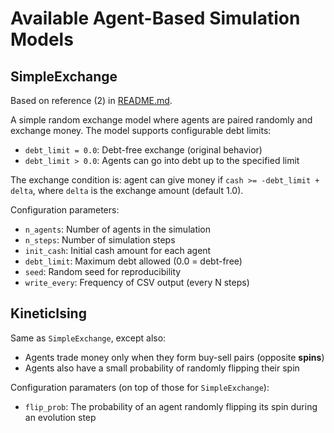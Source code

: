 # Available Agent-Based Simulation Models

## SimpleExchange

Based on reference (2) in [README.md](README.md).

A simple random exchange model where agents are paired randomly and exchange money. The model supports configurable debt limits:

- `debt_limit = 0.0`: Debt-free exchange (original behavior)
- `debt_limit > 0.0`: Agents can go into debt up to the specified limit

The exchange condition is: agent can give money if `cash >= -debt_limit + delta`, where `delta` is the exchange amount (default 1.0).

Configuration parameters:
- `n_agents`: Number of agents in the simulation
- `n_steps`: Number of simulation steps
- `init_cash`: Initial cash amount for each agent
- `debt_limit`: Maximum debt allowed (0.0 = debt-free)
- `seed`: Random seed for reproducibility
- `write_every`: Frequency of CSV output (every N steps)

## KineticIsing

Same as `SimpleExchange`, except also:
- Agents trade money only when they form buy-sell pairs (opposite **spins**)
- Agents also have a small probability of randomly flipping their spin

Configuration paramaters (on top of those for `SimpleExchange`):
- `flip_prob`: The probability of an agent randomly flipping its spin during an evolution step